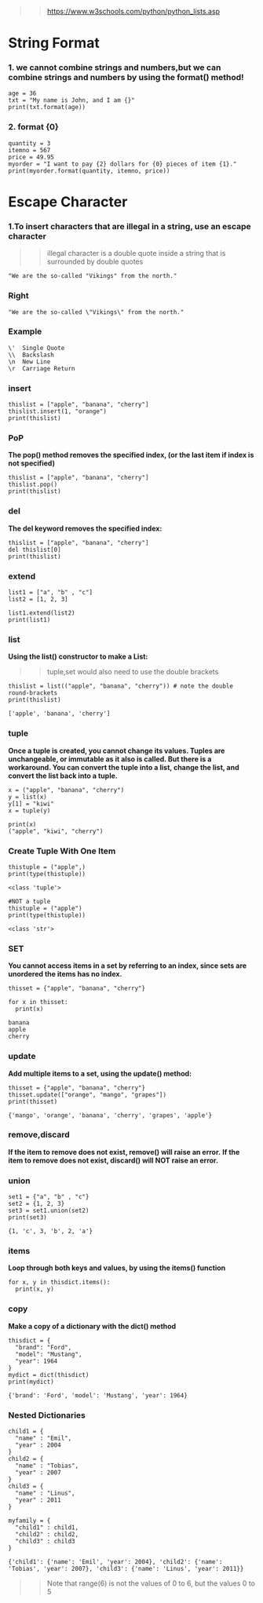 >> https://www.w3schools.com/python/python_lists.asp

# String Format
### 1. we cannot combine strings and numbers,but we can combine strings and numbers by using the format() method! 
```
age = 36
txt = "My name is John, and I am {}"
print(txt.format(age))
```

### 2. format {0}

```
quantity = 3
itemno = 567
price = 49.95
myorder = "I want to pay {2} dollars for {0} pieces of item {1}."
print(myorder.format(quantity, itemno, price))

```

# Escape Character

### 1.To insert characters that are illegal in a string, use an escape character

>>illegal character is a double quote inside a string that is surrounded by double quotes
```
"We are the so-called "Vikings" from the north."
```

### Right
```
"We are the so-called \"Vikings\" from the north."
```

### Example
```
\'	Single Quote
\\	Backslash
\n	New Line
\r	Carriage Return
```

### insert
```
thislist = ["apple", "banana", "cherry"]
thislist.insert(1, "orange")
print(thislist)
```

### PoP
**The pop() method removes the specified index, (or the last item if index is not specified)**
```
thislist = ["apple", "banana", "cherry"]
thislist.pop()
print(thislist)
```

### del
**The del keyword removes the specified index:**
```
thislist = ["apple", "banana", "cherry"]
del thislist[0]
print(thislist)
```

### extend
```
list1 = ["a", "b" , "c"]
list2 = [1, 2, 3]

list1.extend(list2)
print(list1)
```

### list
**Using the list() constructor to make a List:**
>>tuple,set would also need to use the double brackets
```
thislist = list(("apple", "banana", "cherry")) # note the double round-brackets
print(thislist)

['apple', 'banana', 'cherry']
```

### tuple
**Once a tuple is created, you cannot change its values. Tuples are unchangeable, or immutable as it also is called.
But there is a workaround. You can convert the tuple into a list, change the list, and convert the list back into a tuple.**

```
x = ("apple", "banana", "cherry")
y = list(x)
y[1] = "kiwi"
x = tuple(y)

print(x)
("apple", "kiwi", "cherry")
```

### Create Tuple With One Item
```
thistuple = ("apple",)
print(type(thistuple))

<class 'tuple'>

#NOT a tuple
thistuple = ("apple")
print(type(thistuple))

<class 'str'>
```

### SET
**You cannot access items in a set by referring to an index, since sets are unordered the items has no index.**
```
thisset = {"apple", "banana", "cherry"}

for x in thisset:
  print(x)
  
banana
apple
cherry
```

### update
**Add multiple items to a set, using the update() method:**
```
thisset = {"apple", "banana", "cherry"}
thisset.update(["orange", "mango", "grapes"])
print(thisset)

{'mango', 'orange', 'banana', 'cherry', 'grapes', 'apple'}
```

### remove,discard
**If the item to remove does not exist, remove() will raise an error.**
**If the item to remove does not exist, discard() will NOT raise an error.**

### union
```
set1 = {"a", "b" , "c"}
set2 = {1, 2, 3}
set3 = set1.union(set2)
print(set3)

{1, 'c', 3, 'b', 2, 'a'}
```

### items
**Loop through both keys and values, by using the items() function**
```
for x, y in thisdict.items():
  print(x, y)
```

### copy
**Make a copy of a dictionary with the dict() method**
```
thisdict = {
  "brand": "Ford",
  "model": "Mustang",
  "year": 1964
}
mydict = dict(thisdict)
print(mydict)

{'brand': 'Ford', 'model': 'Mustang', 'year': 1964}
```

### Nested Dictionaries
```
child1 = {
  "name" : "Emil",
  "year" : 2004
}
child2 = {
  "name" : "Tobias",
  "year" : 2007
}
child3 = {
  "name" : "Linus",
  "year" : 2011
}

myfamily = {
  "child1" : child1,
  "child2" : child2,
  "child3" : child3
}

{'child1': {'name': 'Emil', 'year': 2004}, 'child2': {'name': 'Tobias', 'year': 2007}, 'child3': {'name': 'Linus', 'year': 2011}}
```
>> Note that range(6) is not the values of 0 to 6, but the values 0 to 5



